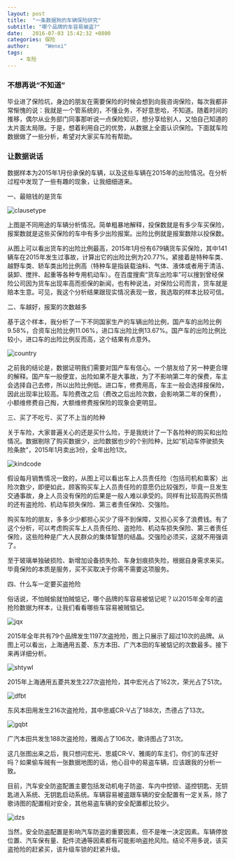 ```yaml
---
layout: post
title:  "一条数据狗的车辆保险研究"
subtitle: "哪个品牌的车容易被盗?"
date:   2016-07-03 15:42:32 +0800
categories: 保险
author:     "Wenxi"
tags:
    - 车险
---
```

### 不想再说“不知道”

毕业进了保险坑，身边的朋友在需要保险的时候会想到向我咨询保险，每次我都非常惭愧的说：我就是一个管系统的，不懂业务，不好意思哈，不知道。随着时间的推移，偶尔从业务部门同事那听说一点保险知识，想分享给别人，又怕自己知道的太片面太局限。于是，想着利用自己的优势，从数据上全面认识保险。下面就车险数据做了一些分析，希望对大家买车险有帮助。

### 让数据说话

数据样本为2015年1月份承保的车辆，以及这些车辆在2015年的出险情况。在分析过程中发现了一些有趣的现象，让我细细道来。

一、最赔钱的是货车

![clausetype]({{site.baseurl}}/pictures/baoxian1/clausetype.jpg)

上图是不同用途的车辆分析情况。简单粗暴地解释，投保数就是有多少车买保险，报案数就是这些买保险的车中有多少出险报案。出险比例就是报案数除以投保数。

从图上可以看出货车的出险比例最高，2015年1月份有679辆货车买保险，其中141辆车在2015年发生过事故，计算出它的出险比例为20.77%。紧接着是特种车类、越野车类、轿车类出险比例高（特种车是指装载油料、气体、液体或者用于清洁、装卸、搅拌、起重等各种专用机动车）。在百度搜索“货车出险率”可以搜到曾经保险公司因为货车出现率高而拒保的新闻，也有种说法，对保险公司而言，货车就是赔本生意。可见，我这个分析结果跟现实情况表现一致，我选取的样本比较可信。

二、车越好，报案的次数越多

基于这个样本，我分析了一下不同国家生产的车辆出险比例，国产车的出险比例9.58%，合资车出险比例11.06%，进口车出险比例13.67%。国产车的出险比例比较小，进口车的出险比例反而高，这个结果有点意外。

![country]({{site.baseurl}}/pictures/baoxian1/country.png)

之前我的结论是，数据证明我们需要对国产车有信心。一个朋友给了另一种更合理的解释。国产车一般便宜，出险如果不是大事故，为了不影响第二年的保费，车主会选择自己去修，所以出险比例低。进口车，修费用高，车主一般会选择报保险，因此出现率比较高。车险费改之后（费改之后出险次数，会影响第二年的保费），小额维修费自己掏，大额维修费报保险的现象会更明显。

三、买了不吃亏、买了不上当的险种

关于车险，大家普遍关心的还是买什么险，于是我统计了一下各险种的购买和出险情况。数据剔除了购买数据少，出险数据也少的个别险种，比如“机动车停驶损失险条款”，2015年1月卖出3份，全年出险1次。

![kindcode]({{site.baseurl}}/pictures/baoxian1/kindcode.png)

假设每月销售情况一致的，从图上可以看出车上人员责任险（包括司机和乘客）出险次数少，即便如此，顾客购买车上人员责任险的意愿仍比较强烈，毕竟一旦发生交通事故，身上人员没有保险的后果是一般人难以承受的。同样有比较高购买热情的还有盗抢险、机动车损失保险、第三者责任保险、交强险。

购买车险的朋友，多多少少都担心买少了得不到保障，又担心买多了浪费钱。有了这个分析，可以考虑购买车上人员责任险、盗抢险、机动车损失保险、第三者责任保险，这些险种是广大人民群众的集体智慧的结晶。交强险必须买，这就不用强调了。

至于玻璃单独破损险、新增加设备损失险、车身划痕损失险，根据自身需求来买。毕竟保险的本质是服务，买不买取决于你需不需要这项服务。

四、什么车一定要买盗抢险

俗话说，不怕贼偷就怕贼惦记，哪个品牌的车容易被惦记呢？以2015年全年的盗抢险数据为样本，让我们看看哪些车容易被贼惦记。

![jqx]({{site.baseurl}}/pictures/baoxian1/jqx.png)

2015年全年共有79个品牌发生1197次盗抢险，图上只展示了超过10次的品牌。从图上可以看出，上海通用五菱、东方本田、广汽本田的车被惦记的次数最多。接下来再详细分析。

![shtywl]({{site.baseurl}}/pictures/baoxian1/shtywl.png)

2015年上海通用五菱共发生227次盗抢险，其中宏光占了162次，荣光占了51次。

![dfbt]({{site.baseurl}}/pictures/baoxian1/dfbt.png)

东风本田用发生216次盗抢险，其中思威CR-V占了188次，杰德占了13次。

![gqbt]({{site.baseurl}}/pictures/baoxian1/gqbt.png)

广汽本田共发生188次盗抢险，雅阁占了106次，歌诗图占了31次。

这几张图出来之后，我只想问宏光、思威CR-V、雅阁的车主们，你们的车还好吗？如果偷车贼有一张数据地图的话，他心目中的易盗车辆，应该跟我的分析一致。

目前，汽车安全防盗配置主要包括发动机电子防盗、车内中控锁、遥控钥匙、无钥匙进入系统、无钥匙启动系统。车辆容易被盗跟车辆的安全配置有一定关系，除了歌诗图的配置相对安全，其他易盗车辆的安全配置都比较少。

![dzs]({{site.baseurl}}/pictures/baoxian1/dzs.png)

当然，安全防盗配置是影响汽车防盗的重要因素，但不是唯一决定因素。车辆停放位置、汽车保有量、配件流通等因素都有可能影响盗抢风险。结论不用多说，该买盗抢险的赶紧买，该升级车锁的赶紧升级。

